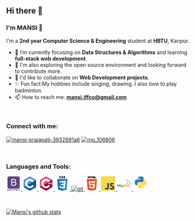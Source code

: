 ## Hi there :wave:
### I'm **MANSI** 🤠

I'm a **2nd year Computer Science & Engineering** student at **HBTU**, Kanpur.

- 🌱 I’m currently focusing on **Data Structures & Algorithms** and learning **full-stack web development**.
- 🙇 ‍I'm also exploring the open source environment and looking forward to contribute more.
- 🤝 I'd like to collaborate on **Web Development projects**.
- :sparkles: Fun fact:My hobbies include singing, drawing. I also love to play badminton.
- 📫 How to reach me: **mansi.iffco@gmail.com**
<br>
<h3 align="left">Connect with me:</h3>
<p align="left">
<a href="https://linkedin.com/in/mansi-prajapati-3932691a6" target="blank"><img align="center" src="https://raw.githubusercontent.com/rahuldkjain/github-profile-readme-generator/neutral-icons/src/images/icons/Social/linked-in-alt.svg" alt="mansi-prajapati-3932691a6" height="30" width="40" /></a>
<a href="https://www.codechef.com/users/mp_106806" target="blank"><img align="center" src="https://cdn.jsdelivr.net/npm/simple-icons@3.1.0/icons/codechef.svg" alt="mp_106806" height="30" width="40" /></a>
</p>
<br>
<h3 align="left">Languages and Tools:</h3>
<p align="left"> <a href="https://getbootstrap.com" target="_blank"> <img src="https://raw.githubusercontent.com/devicons/devicon/master/icons/bootstrap/bootstrap-plain-wordmark.svg" alt="bootstrap" width="40" height="40"/> </a> <a href="https://www.cprogramming.com/" target="_blank"> <img src="https://raw.githubusercontent.com/devicons/devicon/master/icons/c/c-original.svg" alt="c" width="40" height="40"/> </a> <a href="https://www.w3schools.com/cpp/" target="_blank"> <img src="https://raw.githubusercontent.com/devicons/devicon/master/icons/cplusplus/cplusplus-original.svg" alt="cplusplus" width="40" height="40"/> </a> <a href="https://www.w3schools.com/css/" target="_blank"> <img src="https://raw.githubusercontent.com/devicons/devicon/master/icons/css3/css3-original-wordmark.svg" alt="css3" width="40" height="40"/> </a> <a href="https://git-scm.com/" target="_blank"> <img src="https://www.vectorlogo.zone/logos/git-scm/git-scm-icon.svg" alt="git" width="40" height="40"/> </a> <a href="https://www.w3.org/html/" target="_blank"> <img src="https://raw.githubusercontent.com/devicons/devicon/master/icons/html5/html5-original-wordmark.svg" alt="html5" width="40" height="40"/> </a> <a href="https://developer.mozilla.org/en-US/docs/Web/JavaScript" target="_blank"> <img src="https://raw.githubusercontent.com/devicons/devicon/master/icons/javascript/javascript-original.svg" alt="javascript" width="40" height="40"/> </a> <a href="https://www.mysql.com/" target="_blank"> <img src="https://raw.githubusercontent.com/devicons/devicon/master/icons/mysql/mysql-original-wordmark.svg" alt="mysql" width="40" height="40"/> </a> <a href="https://www.python.org" target="_blank"> <img src="https://raw.githubusercontent.com/devicons/devicon/master/icons/python/python-original.svg" alt="python" width="40" height="40"/> </a> </p>
<br>

[![Mansi's github stats](https://github-readme-stats.vercel.app/api?username=mp3730&count_private=true&show_icons=true&theme=radical&hide_rank=false)](https://github.com/mp3730/github-readme-stats)
